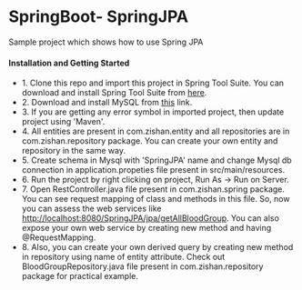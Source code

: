 # SpringBoot- SpringJPA

Sample project which shows how to use Spring JPA

<h4>Installation and Getting Started</h4>

<ul>
<li>
1. Clone this repo and import this project in Spring Tool Suite. You can download and install Spring Tool Suite from <a href="https://spring.io/tools/sts/all" target="_blank">here</a>.
</li>
<li>
2. Download and install MySQL from <a href="https://dev.mysql.com/downloads/mysql" target="_blank">this</a> link.
</li>
<li>
3. If you are getting any error symbol in imported project, then update project using 'Maven'.
</li>
<li>
4. All entities are present in com.zishan.entity and all repositories are in com.zishan.repository package. You can create your own entity and repository in the same way.
<li>
5. Create schema in Mysql with 'SpringJPA' name and change Mysql db connection in application.propeties file present in src/main/resources.
</li>
<li>
6. Run the project by right clicking on project, Run As -> Run on Server.
</li>
<li>
7. Open RestController.java file present in com.zishan.spring package. You can see request mapping of class and methods in this file. So, now you can assess the web services like <a href="http://localhost:8080/SpringJPA/jpa/getAllBloodGroup">http://localhost:8080/SpringJPA/jpa/getAllBloodGroup</a>. You can also expose your own web service by creating new method and having @RequestMapping.
</li>
<li>
8. Also, you can create your own derived query by creating new method in repository using name of entity attribute. Check out BloodGroupRepository.java file present in com.zishan.repository package for practical example.
</li>
</ul>
